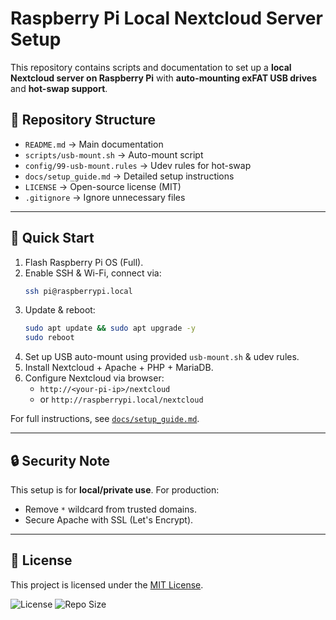 # Raspberry Pi Local Nextcloud Server Setup

This repository contains scripts and documentation to set up a **local Nextcloud server on Raspberry Pi** with **auto-mounting exFAT USB drives** and **hot-swap support**.

## 📂 Repository Structure
- `README.md` → Main documentation
- `scripts/usb-mount.sh` → Auto-mount script
- `config/99-usb-mount.rules` → Udev rules for hot-swap
- `docs/setup_guide.md` → Detailed setup instructions
- `LICENSE` → Open-source license (MIT)
- `.gitignore` → Ignore unnecessary files

---

## 🚀 Quick Start

1. Flash Raspberry Pi OS (Full).
2. Enable SSH & Wi-Fi, connect via:
   ```bash
   ssh pi@raspberrypi.local
   ```
3. Update & reboot:
   ```bash
   sudo apt update && sudo apt upgrade -y
   sudo reboot
   ```
4. Set up USB auto-mount using provided `usb-mount.sh` & udev rules.
5. Install Nextcloud + Apache + PHP + MariaDB.
6. Configure Nextcloud via browser:  
   - `http://<your-pi-ip>/nextcloud`  
   - or `http://raspberrypi.local/nextcloud`

For full instructions, see [`docs/setup_guide.md`](docs/setup_guide.md).

---

## 🔒 Security Note
This setup is for **local/private use**. For production:
- Remove `*` wildcard from trusted domains.
- Secure Apache with SSL (Let's Encrypt).

---

## 📜 License
This project is licensed under the [MIT License](LICENSE).

![License](https://img.shields.io/badge/license-MIT-green)
![Repo Size](https://img.shields.io/github/repo-size/ruthviksimha/raspberrypi-local-server)
